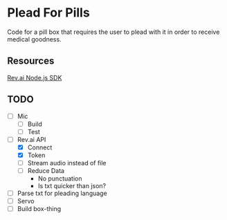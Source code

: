 # Plead For Pills

Code for a pill box that requires the user to plead with it in order to receive medical goodness. 

## Resources

[Rev.ai Node.js SDK](https://github.com/revdotcom/revai-node-sdk)

## TODO

- [ ] Mic
	- [ ] Build
	- [ ] Test
- [ ] Rev.ai API
	- [x] Connect
	- [X] Token
	- [ ] Stream audio instead of file
	- [ ] Reduce Data
		- No punctuation
		- Is txt quicker than json?
- [ ] Parse txt for pleading language
- [ ] Servo
- [ ] Build box-thing
